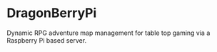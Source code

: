 # DragonBerryPi
Dynamic RPG adventure map management for table top gaming 
via a Raspberry Pi based server.
